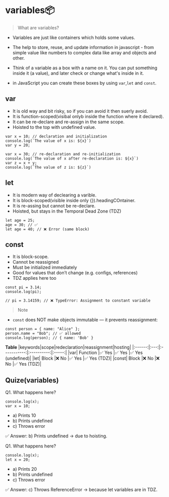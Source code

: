 # variables📦

> What are variables?
* Variables are just like containers which holds some values.
* The help to store, reuse, and update information in javascript - from simple value like numbers to complex data like array and objects and other.
* Think of a variable as a box with a name on it. You can put something inside it (a value), and later check or change what's inside in it.

* in JavaScript you can create these boxes by using `var`,`let` and `const`.

## var
* It is old way and bit risky, so if you can avoid it then suerly avoid.
* It is function-scoped(visibal onlyb inside the function where it declared).
* It can be re-declare and re-assign in the same scope.
* Hoisted to the top with undefined value.  


```
var x = 10; // declaration and initialization
console.log(`The value of x is: ${x}`)
var y = 20;

var x = 30; // re-declaration and re-initialization
console.log(`The value of x after re-declaration is: ${x}`)
var z = x + y;
console.log(`The value of z is: ${z}`)
```

## let 
* It is modern way of declearing a varible.
* It is block-scoped(visible inside only {}).headingCOntainer.
* It is re-assing but cannot be re-declare. 
* Hoisted, but stays in the Temporal Dead Zone (TDZ)

```
let age = 25;
age = 30; // ✅
let age = 40; // ❌ Error (same block)
```

## const
* It is block-scope.
* Cannot be reassigned
* Must be initialized immediately
* Good for values that don’t change (e.g. configs, references)
* TDZ applies here too

```
const pi = 3.14;
console.log(pi);

// pi = 3.14159; // ❌ TypeError: Assignment to constant variable
```

> Note
* `const` does NOT make objects immutable — it prevents reassignment:

```
const person = { name: "Alice" };
person.name = "Bob"; // ✅ allowed
console.log(person); // { name: 'Bob' }
```

**Table**
|keywords|scope|redeclaration|reassignment|hosting|
|:------:|:---:|:-----------:|:----------:|:-----:|
|var|	Function	|✅ Yes	|✅ Yes	|✅ Yes (undefined)|
|let|	Block	|❌ No	|✅ Yes	|✅ Yes (TDZ)|
|const|	Block	|❌ No	|❌ No	|✅ Yes (TDZ)|


## Quize(variables)
Q1. What happens here?
```
console.log(x);
var x = 10;
```
* a) Prints 10
* b) Prints undefined
* c) Throws error

✅ Answer: b) Prints undefined → due to hoisting.

Q1. What happens here?
```
console.log(x);
let x = 20;
```
* a) Prints 20
* b) Prints undefined
* c) Throws error

✅ Answer: c) Throws ReferenceError → because let variables are in TDZ.
